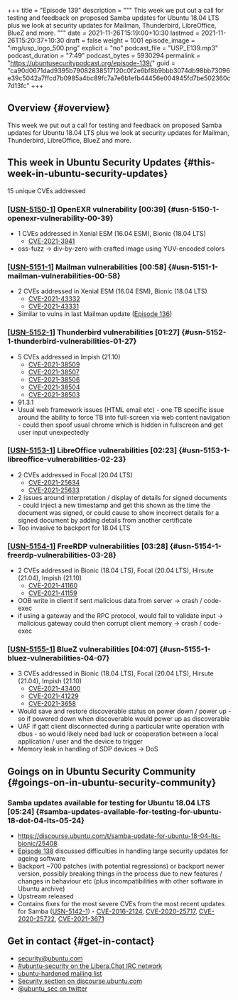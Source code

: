 +++
title = "Episode 139"
description = """
  This week we put out a call for testing and feedback on proposed Samba
  updates for Ubuntu 18.04 LTS plus we look at security updates for Mailman,
  Thunderbird, LibreOffice, BlueZ and more.
  """
date = 2021-11-26T15:19:00+10:30
lastmod = 2021-11-26T15:20:37+10:30
draft = false
weight = 1001
episode_image = "img/usp_logo_500.png"
explicit = "no"
podcast_file = "USP_E139.mp3"
podcast_duration = "7:49"
podcast_bytes = 5930294
permalink = "https://ubuntusecuritypodcast.org/episode-139/"
guid = "ca90d0671dad9395b79082838517120c0f2e6bf8b9bbb3074db98bb73096e39c5042a7ffcd7b0985a4bc89fc7a7e6b1efb44456e004945fd7be502360c7d13fc"
+++

## Overview {#overview}

This week we put out a call for testing and feedback on proposed Samba
updates for Ubuntu 18.04 LTS plus we look at security updates for Mailman,
Thunderbird, LibreOffice, BlueZ and more.


## This week in Ubuntu Security Updates {#this-week-in-ubuntu-security-updates}

15 unique CVEs addressed


### [[USN-5150-1](https://ubuntu.com/security/notices/USN-5150-1)] OpenEXR vulnerability [00:39] {#usn-5150-1-openexr-vulnerability-00-39}

-   1 CVEs addressed in Xenial ESM (16.04 ESM), Bionic (18.04 LTS)
    -   [CVE-2021-3941](https://ubuntu.com/security/CVE-2021-3941)
-   oss-fuzz -> div-by-zero with crafted image using YUV-encoded colors


### [[USN-5151-1](https://ubuntu.com/security/notices/USN-5151-1)] Mailman vulnerabilities [00:58] {#usn-5151-1-mailman-vulnerabilities-00-58}

-   2 CVEs addressed in Xenial ESM (16.04 ESM), Bionic (18.04 LTS)
    -   [CVE-2021-43332](https://ubuntu.com/security/CVE-2021-43332)
    -   [CVE-2021-43331](https://ubuntu.com/security/CVE-2021-43331)
-   Similar to vulns in last Mailman update ([Episode 136](https://ubuntusecuritypodcast.org/episode-136/))


### [[USN-5152-1](https://ubuntu.com/security/notices/USN-5152-1)] Thunderbird vulnerabilities [01:27] {#usn-5152-1-thunderbird-vulnerabilities-01-27}

-   5 CVEs addressed in Impish (21.10)
    -   [CVE-2021-38509](https://ubuntu.com/security/CVE-2021-38509)
    -   [CVE-2021-38507](https://ubuntu.com/security/CVE-2021-38507)
    -   [CVE-2021-38506](https://ubuntu.com/security/CVE-2021-38506)
    -   [CVE-2021-38504](https://ubuntu.com/security/CVE-2021-38504)
    -   [CVE-2021-38503](https://ubuntu.com/security/CVE-2021-38503)
-   91.3.1
-   Usual web framework issues (HTML email etc) - one TB specific issue
    around the ability to force TB into full-screen via web content
    navigation - could then spoof usual chrome which is hidden in fullscreen
    and get user input unexpectedly


### [[USN-5153-1](https://ubuntu.com/security/notices/USN-5153-1)] LibreOffice vulnerabilities [02:23] {#usn-5153-1-libreoffice-vulnerabilities-02-23}

-   2 CVEs addressed in Focal (20.04 LTS)
    -   [CVE-2021-25634](https://ubuntu.com/security/CVE-2021-25634)
    -   [CVE-2021-25633](https://ubuntu.com/security/CVE-2021-25633)
-   2 issues around interpretation / display of details for signed
    documents - could inject a new timestamp and get this shown as the time
    the document was signed, or could cause to show incorrect details for a
    signed document by adding details from another certificate
-   Too invasive to backport for 18.04 LTS


### [[USN-5154-1](https://ubuntu.com/security/notices/USN-5154-1)] FreeRDP vulnerabilities [03:28] {#usn-5154-1-freerdp-vulnerabilities-03-28}

-   2 CVEs addressed in Bionic (18.04 LTS), Focal (20.04 LTS), Hirsute (21.04), Impish (21.10)
    -   [CVE-2021-41160](https://ubuntu.com/security/CVE-2021-41160)
    -   [CVE-2021-41159](https://ubuntu.com/security/CVE-2021-41159)
-   OOB write in client if sent malicious data from server -> crash / code-exec
-   if using a gateway and the RPC protocol, would fail to validate input ->
    malicious gateway could then corrupt client memory -> crash / code-exec


### [[USN-5155-1](https://ubuntu.com/security/notices/USN-5155-1)] BlueZ vulnerabilities [04:07] {#usn-5155-1-bluez-vulnerabilities-04-07}

-   3 CVEs addressed in Bionic (18.04 LTS), Focal (20.04 LTS), Hirsute (21.04), Impish (21.10)
    -   [CVE-2021-43400](https://ubuntu.com/security/CVE-2021-43400)
    -   [CVE-2021-41229](https://ubuntu.com/security/CVE-2021-41229)
    -   [CVE-2021-3658](https://ubuntu.com/security/CVE-2021-3658)
-   Would save and restore discoverable status on power down / power up - so
    if powered down when discoverable would power up as discoverable
-   UAF if gatt client disconnected during a particular write operation with
    dbus - so would likely need bad luck or cooperation between a local
    application / user and the device to trigger
-   Memory leak in handling of SDP devices -> DoS


## Goings on in Ubuntu Security Community {#goings-on-in-ubuntu-security-community}


### Samba updates available for testing for Ubuntu 18.04 LTS [05:24] {#samba-updates-available-for-testing-for-ubuntu-18-dot-04-lts-05-24}

-   <https://discourse.ubuntu.com/t/samba-update-for-ubuntu-18-04-lts-bionic/25408>
-   [Episode 138](https://ubuntusecuritypodcast.org/episode-138/) discussed difficulties in handling large security updates for
    ageing software
-   Backport ~700 patches (with potential regressions) or backport newer
    version, possibly breaking things in the process due to new features /
    changes in behaviour etc (plus incompatibilities with other software in
    Ubuntu archive)
-   Upstream released
-   Contains fixes for the most severe CVEs from the most recent updates for
    Samba ([USN-5142-1](https://ubuntu.com/security/notices/USN-5142-1)) - [CVE-2016-2124](https://ubuntu.com/security/CVE-2016-2124), [CVE-2020-25717](https://ubuntu.com/security/CVE-2020-25717), [CVE-2020-25722](https://ubuntu.com/security/CVE-2020-25722),
    [CVE-2021-3671](https://ubuntu.com/security/CVE-2021-3671)


## Get in contact {#get-in-contact}

-   [security@ubuntu.com](mailto:security@ubuntu.com)
-   [#ubuntu-security on the Libera.Chat IRC network](https://libera.chat)
-   [ubuntu-hardened mailing list](https://lists.ubuntu.com/mailman/listinfo/ubuntu-hardened)
-   [Security section on discourse.ubuntu.com](https://discourse.ubuntu.com/c/security)
-   [@ubuntu\_sec on twitter](https://twitter.com/ubuntu%5Fsec)
